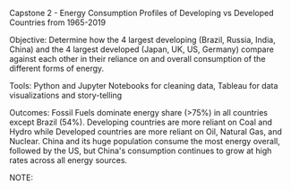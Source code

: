 

Capstone 2 - Energy Consumption Profiles of Developing vs Developed Countries from 1965-2019

Objective: Determine how the 4 largest developing (Brazil, Russia, India, China) and the 4 largest developed (Japan, UK, US, Germany) compare against each other in their reliance on and overall consumption of the different forms of energy.

Tools: Python and Jupyter Notebooks for cleaning data, Tableau for data visualizations and story-telling

Outcomes: Fossil Fuels dominate energy share (>75%) in all countries except Brazil (54%).  Developing countries are more reliant on Coal and Hydro while Developed countries are more reliant on Oil, Natural Gas, and Nuclear.  China and its huge population consume the most energy overall, followed by the US, but China's consumption continues to grow at high rates across all energy sources.

NOTE:
